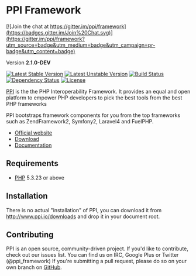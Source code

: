 <!-- vim: set tw=79 sw=4 ts=4 et ft=markdown : -->
# PPI Framework

[![Join the chat at https://gitter.im/ppi/framework](https://badges.gitter.im/Join%20Chat.svg)](https://gitter.im/ppi/framework?utm_source=badge&utm_medium=badge&utm_campaign=pr-badge&utm_content=badge)

[@website]:       http://www.ppi.io/                              "PPI Framework"
[@documentation]: http://www.ppi.io/docs/2.1/getting_started.html "PPI Framework Documentation"
[@download]:      http://www.ppi.io/files/ppi-skeletonapp-without-vendors.tar.gz
[@gitweb]:        https://github.com/ppi/framework                "ppi/framework"
[@h5bp]:          http://html5boilerplate.com/                    "HTML5 Boilerplate"
[@twbootstrap]:   http://twitter.github.com/bootstrap/            "Twitter Bootstrap"
[@php]:           http://php.net/                                 "PHP: Hypertext Preprocessor"

Version **2.1.0-DEV**

[![Latest Stable Version](https://poser.pugx.org/ppi/framework/v/stable.png)](https://packagist.org/packages/ppi/framework)
[![Latest Unstable Version](https://poser.pugx.org/ppi/framework/v/unstable.png)](https://packagist.org/packages/ppi/framework)
[![Build Status](https://secure.travis-ci.org/ppi/framework.png?branch=develop)](http://travis-ci.org/ppi/framework)
[![Dependency Status](https://www.versioneye.com/php/ppi:framework/dev-develop/badge.png)](https://www.versioneye.com/php/ppi:framework/dev-develop)
[![License](https://poser.pugx.org/ppi/framework/license.png)](https://packagist.org/packages/ppi/framework)

[PPI][@website] is the the PHP Interoperability Framework. It provides an equal and open platform to empower PHP developers to pick the best tools from the best PHP frameworks

PPI bootstraps framework components for you from the top frameworks such as ZendFramework2, Symfony2, Laravel4 and FuelPHP.

* [Official website][@website]
* [Download][@download]
* [Documentation][@documentation]

## Requirements

* [PHP][@php] 5.3.23 or above

## Installation

There is no actual "installation" of PPI, you can download it from
http://www.ppi.io/downloads and drop it in your document root.

## Contributing

PPI is an open source, community-driven project. If you'd like to contribute, check out our issues list.
You can find us on IRC, Google Plus or Twitter (@ppi_framework)
If you're submitting a pull request, please do so on your own branch on [GitHub][@gitweb].

